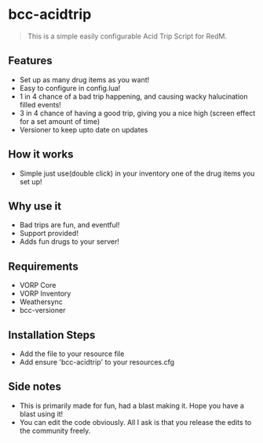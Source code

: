 # bcc-acidtrip

> This is a simple easily configurable Acid Trip Script for RedM.

## Features
- Set up as many drug items as you want!
- Easy to configure in config.lua!
- 1 in 4 chance of a bad trip happening, and causing wacky halucination filled events!
- 3 in 4 chance of having a good trip, giving you a nice high (screen effect for a set amount of time)
- Versioner to keep upto date on updates

## How it works
- Simple just use(double click) in your inventory one of the drug items you set up!

## Why use it
- Bad trips are fun, and eventful!
- Support provided!
- Adds fun drugs to your server!

## Requirements
- VORP Core
- VORP Inventory
- Weathersync
- bcc-versioner

## Installation Steps
- Add the file to your resource file
- Add ensure 'bcc-acidtrip' to your resources.cfg

## Side notes
- This is primarily made for fun, had a blast making it. Hope you have a blast using it!
- You can edit the code obviously. All I ask is that you release the edits to the community freely.
